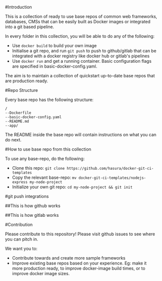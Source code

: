 #Introduction

This is a collection of ready to use base repos of common web frameworks,
databases, CMSs that can be easily built as Docker images or integrated into
a git based pipeline.

In every folder in this collection, you will be able to do any of the following:

- Use ``docker build`` to build your own image
- Initialise a git repo, and run ``git push`` to push to github/gitlab that can
  be integrated with a docker registry like docker hub or gitlab's pipelines
- Use ``docker run`` and get a running container. Basic configuration flags are
  specified in basic-docker-config.yaml.

The aim is to maintain a collection of quickstart up-to-date base repos that
are production ready.

#Repo Structure

Every base repo has the following structure:

```
/
--Dockerfile
--basic-docker-config.yaml
--README.md
--app/
```

The README inside the base repo will contain instructions on what you
can do next.


#How to use base repo from this collection

To use any base-repo, do the following:

- Clone this repo:
  ``git clone https://github.com/hasura/docker-git-ci-templates``
- Copy the relevant base-repo:
  ``mv docker-git-ci-templates/nodejs-express my-node-project``
- Initialize your own git repo: ``cd my-node-project && git init``

#git push integrations

##This is how github works

##This is how gitlab works

#Contribution

Please contribute to this repository! Please visit github issues to
see where you can pitch in.

We want you to:

- Contribute towards and create more sample frameworks
- Improve existing base repos based on your experience. Eg: make it more
  production ready, to improve docker-image build times, or to improve
  docker image sizes.

